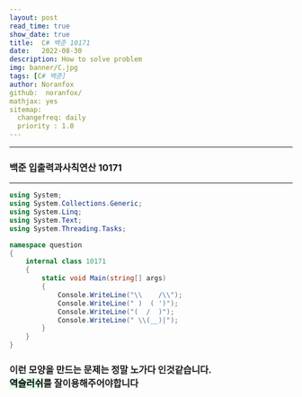 ```yaml
---
layout: post
read_time: true
show_date: true
title:  C# 백준 10171
date:   2022-08-30
description: How to solve problem
img: banner/C.jpg
tags: [C# 백준]
author: Noranfox
github:  noranfox/
mathjax: yes
sitemap:
  changefreq: daily
  priority : 1.0
---
```


---
### 백준 입출력과사칙연산 10171
---

```c#
using System;
using System.Collections.Generic;
using System.Linq;
using System.Text;
using System.Threading.Tasks;

namespace question
{
    internal class 10171
    {
        static void Main(string[] args)
        {
            Console.WriteLine("\\    /\\");
            Console.WriteLine(" )  ( ')");
            Console.WriteLine("(  /  )");
            Console.WriteLine(" \\(__)|");
        }
    }
}
```

### 이런 모양을 만드는 문제는 정말 노가다 인것같습니다.<br> <mark style='background-color: #dcffe4'>역슬러쉬</mark>를 잘이용해주어야합니다